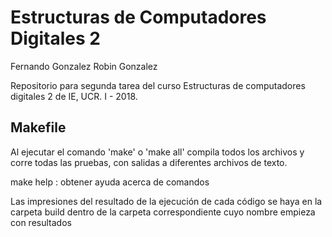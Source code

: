 # Estructuras de Computadores Digitales 2

Fernando Gonzalez
Robin Gonzalez

Repositorio para segunda tarea del curso Estructuras de computadores digitales 2 de IE, UCR. I - 2018.

## Makefile

Al ejecutar el comando 'make' o 'make all' compila todos los archivos y corre todas las pruebas, con salidas a diferentes archivos de texto.

make help : obtener ayuda acerca de comandos

Las impresiones del resultado de la ejecución de cada código se haya en la carpeta build dentro de la carpeta correspondiente cuyo nombre empieza con resultados

